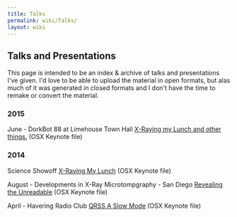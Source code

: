 ```yaml
---
title: Talks
permalink: wiki/Talks/
layout: wiki
---
```


Talks and Presentations
-----------------------

This page is intended to be an index & archive of talks and
presentations I've given. I'd love to be able to upload the material in
open formats, but alas much of it was generated in closed formats and I
don't have the time to remake or convert the material.

### 2015

June - DorkBot 88 at Limehouse Town Hall [X-Raying my Lunch and other
things.](https://www.dropbox.com/sh/m6jguavi28plzii/AADR-i-WwxFcyOvsx6xizJHqa?dl=0)
(OSX Keynote file)

### 2014

Science Showoff [X-Raying My
Lunch](https://www.dropbox.com/sh/sa9m3kr77sjioqr/AADdw9Mv4Q1h4PxStDwysFeAa?dl=0)
(OSX Keynote file)

August - Developments in X-Ray Microtompgraphy - San Diego [Revealing
the
Unreadable](https://www.dropbox.com/sh/v52ir3pslpfufam/AAB25cnYzubo5A8pNGN8gHRna?dl=0)
(OSX Keynote file)

April - Havering Radio Club [QRSS A Slow
Mode](https://www.dropbox.com/sh/gycyv34rae2gf8c/AAA-ub7RDdX7_aE7V_hgE2Uaa?dl=0)
(OSX Keynote file)
